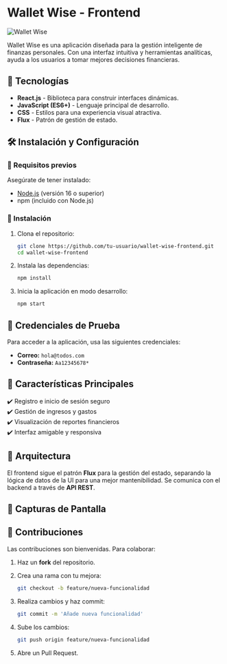 # Wallet Wise - Frontend

![Wallet Wise](https://your-image-link.com) <!-- Opcional: agrega una imagen del proyecto -->

Wallet Wise es una aplicación diseñada para la gestión inteligente de finanzas personales. Con una interfaz intuitiva y herramientas analíticas, ayuda a los usuarios a tomar mejores decisiones financieras.

## 🚀 Tecnologías

- **React.js** - Biblioteca para construir interfaces dinámicas.
- **JavaScript (ES6+)** - Lenguaje principal de desarrollo.
- **CSS** - Estilos para una experiencia visual atractiva.
- **Flux** - Patrón de gestión de estado.

## 🛠 Instalación y Configuración

### 🔹 Requisitos previos

Asegúrate de tener instalado:

- [Node.js](https://nodejs.org/) (versión 16 o superior)
- npm (incluido con Node.js)

### 🔹 Instalación

1. Clona el repositorio:

   ```bash
   git clone https://github.com/tu-usuario/wallet-wise-frontend.git
   cd wallet-wise-frontend
   ```
2. Instala las dependencias:

   ```bash
   npm install
   ```
3. Inicia la aplicación en modo desarrollo:
   
   ```bash
   npm start
   ```

## 🔑 Credenciales de Prueba

Para acceder a la aplicación, usa las siguientes credenciales:

- **Correo:** `hola@todos.com`  
- **Contraseña:** `Aa12345678*`  

## 📌 Características Principales

✔️ Registro e inicio de sesión seguro  
✔️ Gestión de ingresos y gastos  
✔️ Visualización de reportes financieros  
✔️ Interfaz amigable y responsiva  

## 📄 Arquitectura

El frontend sigue el patrón **Flux** para la gestión del estado, separando la lógica de datos de la UI para una mejor mantenibilidad. Se comunica con el backend a través de **API REST**.  

## 📸 Capturas de Pantalla

<!-- Agrega imágenes si tienes -->

## 📌 Contribuciones

Las contribuciones son bienvenidas. Para colaborar:

1. Haz un **fork** del repositorio.  
2. Crea una rama con tu mejora:  

   ```bash
   git checkout -b feature/nueva-funcionalidad
   ```

3. Realiza cambios y haz commit:

   ```bash
   git commit -m 'Añade nueva funcionalidad'
   ```

4. Sube los cambios:

   ```bash
   git push origin feature/nueva-funcionalidad
   ```

5. Abre un Pull Request.